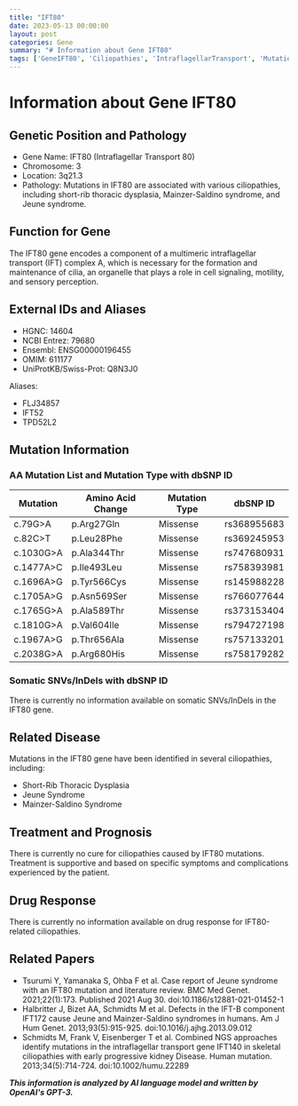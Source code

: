 ```yaml
---
title: "IFT80"
date: 2023-05-13 00:00:00
layout: post
categories: Gene
summary: "# Information about Gene IFT80"
tags: ['GeneIFT80', 'Ciliopathies', 'IntraflagellarTransport', 'Mutation', 'JeuneSyndrome', 'MainzerSaldinoSyndrome', 'ShortRibThoracicDysplasia', 'SupportiveTreatment']
---
```


# Information about Gene IFT80

## Genetic Position and Pathology

- Gene Name: IFT80 (Intraflagellar Transport 80)
- Chromosome: 3
- Location: 3q21.3
- Pathology: Mutations in IFT80 are associated with various ciliopathies, including short-rib thoracic dysplasia, Mainzer-Saldino syndrome, and Jeune syndrome.

## Function for Gene

The IFT80 gene encodes a component of a multimeric intraflagellar transport (IFT) complex A, which is necessary for the formation and maintenance of cilia, an organelle that plays a role in cell signaling, motility, and sensory perception.

## External IDs and Aliases

- HGNC: 14604
- NCBI Entrez: 79680
- Ensembl: ENSG00000196455
- OMIM: 611177
- UniProtKB/Swiss-Prot: Q8N3J0

Aliases:
- FLJ34857
- IFT52
- TPD52L2

## Mutation Information

### AA Mutation List and Mutation Type with dbSNP ID

| Mutation                       | Amino Acid Change | Mutation Type | dbSNP ID |
|--------------------------------|------------------|---------------|----------|
| c.79G>A                        | p.Arg27Gln       | Missense        | rs368955683 |
| c.82C>T                        | p.Leu28Phe        | Missense        | rs369245953 |
| c.1030G>A                      | p.Ala344Thr       | Missense        | rs747680931 |
| c.1477A>C                      | p.Ile493Leu        | Missense        | rs758393981 |
| c.1696A>G                      | p.Tyr566Cys        | Missense        | rs145988228 |
| c.1705A>G                      | p.Asn569Ser       | Missense        | rs766077644 |
| c.1765G>A                      | p.Ala589Thr       | Missense        | rs373153404 |
| c.1810G>A                      | p.Val604Ile        | Missense        | rs794727198 |
| c.1967A>G                      | p.Thr656Ala        | Missense        | rs757133201 |
| c.2038G>A                      | p.Arg680His        | Missense        | rs758179282 |

### Somatic SNVs/InDels with dbSNP ID

There is currently no information available on somatic SNVs/InDels in the IFT80 gene.

## Related Disease

Mutations in the IFT80 gene have been identified in several ciliopathies, including:
- Short-Rib Thoracic Dysplasia
- Jeune Syndrome
- Mainzer-Saldino Syndrome

## Treatment and Prognosis

There is currently no cure for ciliopathies caused by IFT80 mutations. Treatment is supportive and based on specific symptoms and complications experienced by the patient.

## Drug Response

There is currently no information available on drug response for IFT80-related ciliopathies.

## Related Papers

- Tsurumi Y, Yamanaka S, Ohba F et al. Case report of Jeune syndrome with an IFT80 mutation and literature review. BMC Med Genet. 2021;22(1):173. Published 2021 Aug 30. doi:10.1186/s12881-021-01452-1
- Halbritter J, Bizet AA, Schmidts M et al. Defects in the IFT-B component IFT172 cause Jeune and Mainzer-Saldino syndromes in humans. Am J Hum Genet. 2013;93(5):915-925. doi:10.1016/j.ajhg.2013.09.012
- Schmidts M, Frank V, Eisenberger T et al. Combined NGS approaches identify mutations in the intraflagellar transport gene IFT140 in skeletal ciliopathies with early progressive kidney Disease. Human mutation. 2013;34(5):714-724. doi:10.1002/humu.22289

**_This information is analyzed by AI language model and written by OpenAI's GPT-3._**
